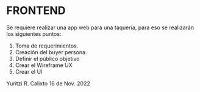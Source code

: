 # FRONTEND

Se requiere realizar una app web para una taquería, para eso se realizarán los siguientes puntos:

1. Toma de requerimientos.
2. Creación del buyer persona.
3. Definir el público objetivo
4. Crear el Wireframe UX
5. Crear el UI

Yuritzi R. Calixto
16 de Nov. 2022

